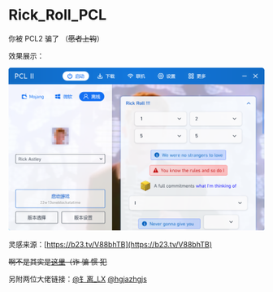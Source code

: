 # Rick_Roll_PCL
你被 PCL2 骗了
（~~愿者上钩~~）

效果展示：

![ui](ui.png)

灵感来源：[https://b23.tv/V88bhTB](https://b23.tv/V88bhTB)

~~啊不是其实是[这里](https://www.bilibili.com/video/BV1Y3411s7eE)（诈 骗 惯 犯~~

另附两位大佬链接：[@钅离_LX](https://github.com/CS-LX/RickAstley.exe-RinRorm.exe-) [@hgjazhgjs](https://github.com/hgjazhgj/Rick-Astley-PyQt-ver)
